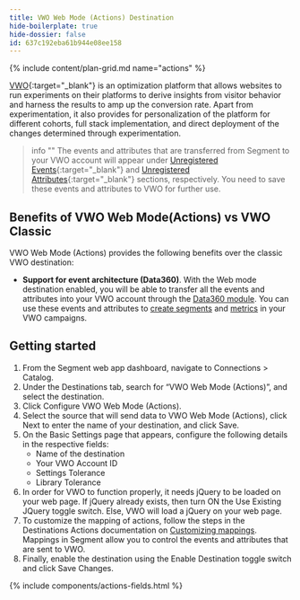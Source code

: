 ```yaml
---
title: VWO Web Mode (Actions) Destination
hide-boilerplate: true
hide-dossier: false
id: 637c192eba61b944e08ee158
---
```


{% include content/plan-grid.md name="actions" %}

[VWO](https://vwo.com/){:target="_blank"} is an optimization platform that allows websites to run experiments on their platforms to derive insights from visitor behavior and harness the results to amp up the conversion rate. Apart from experimentation, it also provides for personalization of the platform for different cohorts, full stack implementation, and direct deployment of the changes determined through experimentation.

> info ""
> The events and attributes that are transferred from Segment to your VWO account will appear under [Unregistered Events](https://help.vwo.com/hc/en-us/articles/8676443712537-Working-with-Events-in-VWO#:~:text=UNREGISTERED%20EVENTS%3A%20These%20are%20the,UNREGISTERED%20EVENTS.){:target="_blank"} and [Unregistered Attributes](https://help.vwo.com/hc/en-us/articles/8681465703705-Working-with-Attributes-in-VWO#:~:text=UNREGISTERED%20ATTRIBUTES%3A%20These%20are%20the,UNREGISTERED%20ATTRIBUTES.){:target="_blank"} sections, respectively. You need to save these events and attributes to VWO for further use.

## Benefits of VWO Web Mode(Actions) vs VWO Classic

VWO Web Mode (Actions) provides the following benefits over the classic VWO destination:

- **Support for event architecture (Data360)**. With the Web mode destination enabled, you will be able to transfer all the events and attributes into your VWO account through the [Data360 module](https://help.vwo.com/hc/en-us/articles/8679651827737-About-VWO-Data360). You can use these events and attributes to [create segments](https://help.vwo.com/hc/en-us/articles/360020418454-Using-Segmentation-in-VWO) and [metrics](https://help.vwo.com/hc/en-us/articles/8675547113625) in your VWO campaigns.

## Getting started

1. From the Segment web app dashboard, navigate to Connections > Catalog.
2. Under the Destinations tab, search for “VWO Web Mode (Actions)”, and select the destination.
3. Click Configure VWO Web Mode (Actions).
4. Select the source that will send data to VWO Web Mode (Actions), click Next to enter the name of your destination, and click Save.
5. On the Basic Settings page that appears, configure the following details in the respective fields:
   - Name of the destination
   - Your VWO Account ID
   - Settings Tolerance
   - Library Tolerance
6. In order for VWO to function properly, it needs jQuery to be loaded on your web page. If jQuery already exists, then turn ON the Use Existing JQuery toggle switch. Else, VWO will load a jQuery on your web page. 
7. To customize the mapping of actions, follow the steps in the Destinations Actions documentation on [Customizing mappings](/docs/connections/destinations/actions/#customize-mappings). Mappings in Segment allow you to control the events and attributes that are sent to VWO. 
8. Finally, enable the destination using the Enable Destination toggle switch and click Save Changes.


{% include components/actions-fields.html %}
